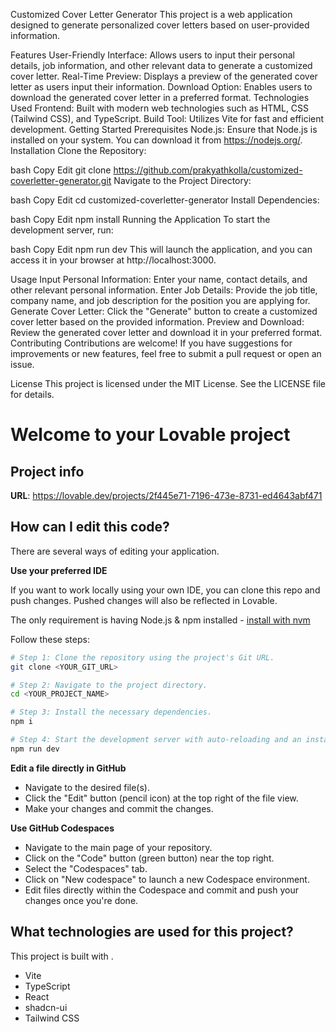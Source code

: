 Customized Cover Letter Generator
This project is a web application designed to generate personalized cover letters based on user-provided information.

Features
User-Friendly Interface: Allows users to input their personal details, job information, and other relevant data to generate a customized cover letter.
Real-Time Preview: Displays a preview of the generated cover letter as users input their information.
Download Option: Enables users to download the generated cover letter in a preferred format.
Technologies Used
Frontend: Built with modern web technologies such as HTML, CSS (Tailwind CSS), and TypeScript.
Build Tool: Utilizes Vite for fast and efficient development.
Getting Started
Prerequisites
Node.js: Ensure that Node.js is installed on your system. You can download it from https://nodejs.org/.
Installation
Clone the Repository:

bash
Copy
Edit
git clone https://github.com/prakyathkolla/customized-coverletter-generator.git
Navigate to the Project Directory:

bash
Copy
Edit
cd customized-coverletter-generator
Install Dependencies:

bash
Copy
Edit
npm install
Running the Application
To start the development server, run:

bash
Copy
Edit
npm run dev
This will launch the application, and you can access it in your browser at http://localhost:3000.

Usage
Input Personal Information: Enter your name, contact details, and other relevant personal information.
Enter Job Details: Provide the job title, company name, and job description for the position you are applying for.
Generate Cover Letter: Click the "Generate" button to create a customized cover letter based on the provided information.
Preview and Download: Review the generated cover letter and download it in your preferred format.
Contributing
Contributions are welcome! If you have suggestions for improvements or new features, feel free to submit a pull request or open an issue.

License
This project is licensed under the MIT License. See the LICENSE file for details.
# Welcome to your Lovable project

## Project info

**URL**: https://lovable.dev/projects/2f445e71-7196-473e-8731-ed4643abf471

## How can I edit this code?

There are several ways of editing your application.

**Use your preferred IDE**

If you want to work locally using your own IDE, you can clone this repo and push changes. Pushed changes will also be reflected in Lovable.

The only requirement is having Node.js & npm installed - [install with nvm](https://github.com/nvm-sh/nvm#installing-and-updating)

Follow these steps:

```sh
# Step 1: Clone the repository using the project's Git URL.
git clone <YOUR_GIT_URL>

# Step 2: Navigate to the project directory.
cd <YOUR_PROJECT_NAME>

# Step 3: Install the necessary dependencies.
npm i

# Step 4: Start the development server with auto-reloading and an instant preview.
npm run dev
```

**Edit a file directly in GitHub**

- Navigate to the desired file(s).
- Click the "Edit" button (pencil icon) at the top right of the file view.
- Make your changes and commit the changes.

**Use GitHub Codespaces**

- Navigate to the main page of your repository.
- Click on the "Code" button (green button) near the top right.
- Select the "Codespaces" tab.
- Click on "New codespace" to launch a new Codespace environment.
- Edit files directly within the Codespace and commit and push your changes once you're done.

## What technologies are used for this project?

This project is built with .

- Vite
- TypeScript
- React
- shadcn-ui
- Tailwind CSS
